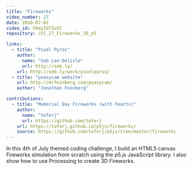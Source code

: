 ```yaml
---
title: "Fireworks"
video_number: 27
date: 2016-07-02
video_id: CKeyIbT3vXI
repository: /CC_27_Fireworks_2D_p5

links: 
  - title: "Pixel Pyros"
    author:
      name: "Seb Lee-Delisle"
      url: http://seb.ly/
    url: http://seb.ly/work/pixelpyros/
  - title: "peasycam website"
    url: http://mrfeinberg.com/peasycam/
    author: "Jonathan Feinberg"

contributions:
  - title: "Memorial Day Fireworks (with hearts)"
    author:
      name: "toferj"
      url: https://github.com/toferj
    url: https://toferj.github.io/p5js/fireworks/
    source: https://github.com/toferj/p5js/tree/master/fireworks
---
```


In this 4th of July themed coding challenge, I build an HTML5 canvas Fireworks simulation from scratch using the p5.js JavaScript library. I also show how to use Processing to create 3D Fireworks.
